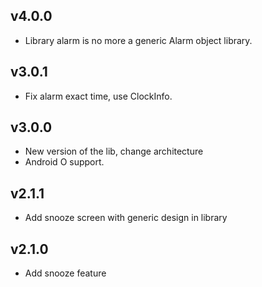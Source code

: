 ## v4.0.0

- Library alarm is no more a generic Alarm object library.

## v3.0.1

- Fix alarm exact time, use ClockInfo.

## v3.0.0

- New version of the lib, change architecture
- Android O support.

## v2.1.1

- Add snooze screen with generic design in library

## v2.1.0

- Add snooze feature